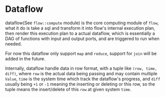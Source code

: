 # Dataflow

dataflow(See `flow::compute` module) is the core computing module of `flow`, what it do is take a sql
and transform it into flow's internal execution plan, then render this execution plan to a actual dataflow, which is essentially a DAG of functions with input and output ports, and are triggered to run when needed.

For now this dataflow only support `map` and `reduce`, support for `join` will be added in the future.

Internally, dataflow handle data in row format, with a tuple like `(row, time, diff)`, where `row` is the actual data being passing and may contain multiple `Value`, `time` is the system time which track the dataflow's progress, and `diff` usually being `+1` or `-1` meaning the inserting or deleting or this row, so the tuple means the insert/delete of this `row` at given system `time`.